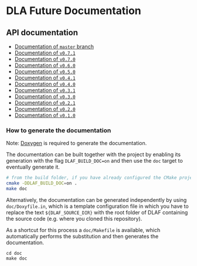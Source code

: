 # DLA Future Documentation

## API documentation

- [Documentation of `master` branch](https://eth-cscs.github.io/DLA-Future/master/)
- [Documentation of `v0.7.1`](https://eth-cscs.github.io/DLA-Future/v0.7.1/)
- [Documentation of `v0.7.0`](https://eth-cscs.github.io/DLA-Future/v0.7.0/)
- [Documentation of `v0.6.0`](https://eth-cscs.github.io/DLA-Future/v0.6.0/)
- [Documentation of `v0.5.0`](https://eth-cscs.github.io/DLA-Future/v0.5.0/)
- [Documentation of `v0.4.1`](https://eth-cscs.github.io/DLA-Future/v0.4.1/)
- [Documentation of `v0.4.0`](https://eth-cscs.github.io/DLA-Future/v0.4.0/)
- [Documentation of `v0.3.1`](https://eth-cscs.github.io/DLA-Future/v0.3.1/)
- [Documentation of `v0.3.0`](https://eth-cscs.github.io/DLA-Future/v0.3.0/)
- [Documentation of `v0.2.1`](https://eth-cscs.github.io/DLA-Future/v0.2.1/)
- [Documentation of `v0.2.0`](https://eth-cscs.github.io/DLA-Future/v0.2.0/)
- [Documentation of `v0.1.0`](https://eth-cscs.github.io/DLA-Future/v0.1.0/)

### How to generate the documentation

Note: [Doxygen](https://www.doxygen.nl/) is required to generate the documentation.

The documentation can be built together with the project by enabling its generation with the flag `DLAF_BUILD_DOC=on` and then use the `doc` target to eventually generate it.

```bash
# from the build folder, if you have already configured the CMake project
cmake -DDLAF_BUILD_DOC=on .
make doc
```

Alternatively, the documentation can be generated independently by using `doc/Doxyfile.in`, which is a template configuration file in which you have to replace the text `${DLAF_SOURCE_DIR}` with the root folder of DLAF containing the source code (e.g. where you cloned this repository).

As a shortcut for this process a `doc/Makefile` is available, which automatically performs the substitution and then generates the documentation.

```
cd doc
make doc
```
